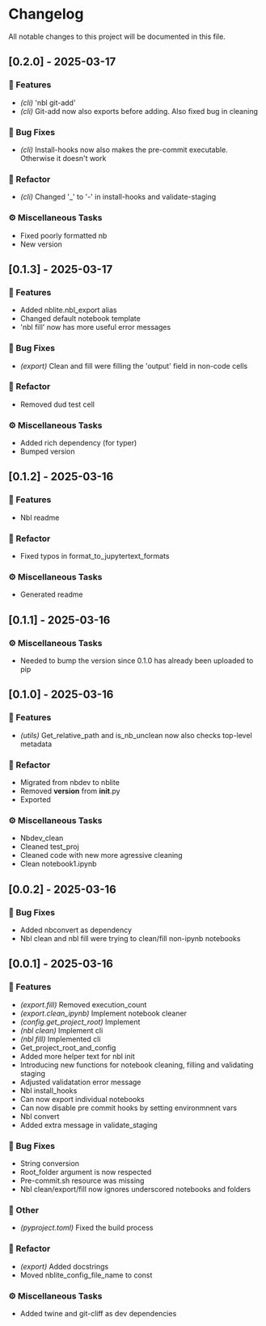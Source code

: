 # Changelog

All notable changes to this project will be documented in this file.

## [0.2.0] - 2025-03-17

### 🚀 Features

- *(cli)* 'nbl git-add'
- *(cli)* Git-add now also exports before adding. Also fixed bug in cleaning

### 🐛 Bug Fixes

- *(cli)* Install-hooks now also makes the pre-commit executable. Otherwise it doesn't work

### 🚜 Refactor

- *(cli)* Changed '_' to '-' in install-hooks and validate-staging

### ⚙️ Miscellaneous Tasks

- Fixed poorly formatted nb
- New version

## [0.1.3] - 2025-03-17

### 🚀 Features

- Added nblite.nbl_export alias
- Changed default notebook template
- 'nbl fill' now has more useful error messages

### 🐛 Bug Fixes

- *(export)* Clean and fill were filling the 'output' field in non-code cells

### 🚜 Refactor

- Removed dud test cell

### ⚙️ Miscellaneous Tasks

- Added rich dependency (for typer)
- Bumped version

## [0.1.2] - 2025-03-16

### 🚀 Features

- Nbl readme

### 🚜 Refactor

- Fixed typos in format_to_jupytertext_formats

### ⚙️ Miscellaneous Tasks

- Generated readme

## [0.1.1] - 2025-03-16

### ⚙️ Miscellaneous Tasks

- Needed to bump the version since 0.1.0 has already been uploaded to pip

## [0.1.0] - 2025-03-16

### 🚀 Features

- *(utils)* Get_relative_path and is_nb_unclean now also checks top-level metadata

### 🚜 Refactor

- Migrated from nbdev to nblite
- Removed __version__ from __init__.py
- Exported

### ⚙️ Miscellaneous Tasks

- Nbdev_clean
- Cleaned test_proj
- Cleaned code with new more agressive cleaning
- Clean notebook1.ipynb

## [0.0.2] - 2025-03-16

### 🐛 Bug Fixes

- Added nbconvert as dependency
- Nbl clean and nbl fill were trying to clean/fill non-ipynb notebooks

## [0.0.1] - 2025-03-16

### 🚀 Features

- *(export.fill)* Removed execution_count
- *(export.clean_ipynb)* Implement notebook cleaner
- *(config.get_project_root)* Implement
- *(nbl clean)* Implement cli
- *(nbl fill)* Implemented cli
- Get_project_root_and_config
- Added more helper text for nbl init
- Introducing new functions for notebook cleaning, filling and validating staging
- Adjusted validatation error message
- Nbl install_hooks
- Can now export individual notebooks
- Can now disable pre commit hooks by setting environmnent vars
- Nbl convert
- Added extra message in validate_staging

### 🐛 Bug Fixes

- String conversion
- Root_folder argument is now respected
- Pre-commit.sh resource was missing
- Nbl clean/export/fill now ignores underscored notebooks and folders

### 💼 Other

- *(pyproject.toml)* Fixed the build process

### 🚜 Refactor

- *(export)* Added docstrings
- Moved nblite_config_file_name to const

### ⚙️ Miscellaneous Tasks

- Added twine and git-cliff as dev dependencies

<!-- generated by git-cliff -->

